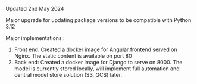 Updated 2nd May 2024

Major upgrade for updating package versions to be compatible with Python 3.12 

Major implementations : 
1) Front end: Created a docker image for Angular frontend served on Nginx. The static content is available on port 80
2) Back end: Created a docker image for Django to serve on 8000. The model is currently stored locally, will implement full automation and central model store solution (S3, GCS) later.

